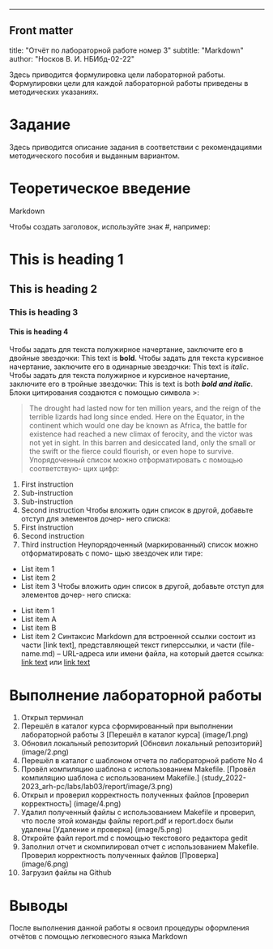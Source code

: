 ---
## Front matter
title: "Отчёт по лабораторной работе номер 3"
subtitle: "Markdown"
author: "Носков В. И. НБИбд-02-22"

Здесь приводится формулировка цели лабораторной работы. Формулировки
цели для каждой лабораторной работы приведены в методических
указаниях.

# Задание

Здесь приводится описание задания в соответствии с рекомендациями
методического пособия и выданным вариантом.

# Теоретическое введение

Markdown

Чтобы создать заголовок, используйте знак #, например:
# This is heading 1
## This is heading 2
### This is heading 3
#### This is heading 4
Чтобы задать для текста полужирное начертание, заключите его в двойные
звездочки:
This text is **bold**.
Чтобы задать для текста курсивное начертание, заключите его в одинарные
звездочки:
This text is *italic*.
Чтобы задать для текста полужирное и курсивное начертание, заключите его
в тройные звездочки:
This is text is both ***bold and italic***.
Блоки цитирования создаются с помощью символа >:
> The drought had lasted now for ten million years, and the reign of
the terrible lizards had long since ended. Here on the Equator,
in the continent which would one day be known as Africa, the
battle for existence had reached a new climax of ferocity, and
the victor was not yet in sight. In this barren and desiccated
land, only the small or the swift or the fierce could flourish,
or even hope to survive.
Упорядоченный список можно отформатировать с помощью соответствую-
щих цифр:
1. First instruction
1. Sub-instruction
1. Sub-instruction
1. Second instruction
Чтобы вложить один список в другой, добавьте отступ для элементов дочер-
него списка:
1. First instruction
1. Second instruction
1. Third instruction
Неупорядоченный (маркированный) список можно отформатировать с помо-
щью звездочек или тире:
* List item 1
* List item 2
* List item 3
Чтобы вложить один список в другой, добавьте отступ для элементов дочер-
него списка:
- List item 1
- List item A
- List item B
- List item 2
Синтаксис Markdown для встроенной ссылки состоит из части [link text],
представляющей текст гиперссылки, и части (file-name.md) – URL-адреса или
имени файла, на который дается ссылка:
[link text](file-name.md)
или
[link text](http://example.com/ "Необязательная подсказка")

# Выполнение лабораторной работы

1. Открыл терминал
2. Перешёл в каталог курса сформированный при выполнении лабораторной работы 3 [Перешёл в каталог курса] (image/1.png)
3. Обновил локальный репозиторий [Обновил локальный репозиторий] (image/2.png)
4. Перешёл в каталог с шаблоном отчета по лабораторной работе No 4
5. Провёл компиляцию шаблона с использованием Makefile. [Провёл компиляцию шаблона с использованием Makefile.] (study_2022-2023_arh-pc/labs/lab03/report/image/3.png)
6. Открыл и проверил корректность полученных файлов [проверил корректность] (image/4.png)
7. Удалил полученный файлы с использованием Makefile и проверил, что после этой команды файлы report.pdf и report.docx были удалены [Удаление и проверка] (image/5.png)
8. Откройте файл report.md c помощью текстового редактора gedit
9. Заполнил отчет и скомпилировал отчет с использованием Makefile. Проверил корректность полученных файлов [Проверка] (image/6.png)
10. Загрузил файлы на Github

# Выводы

После выполнения данной работы я освоил процедуры оформления отчётов с помощью легковесного языка Markdown
